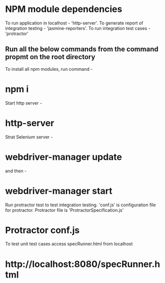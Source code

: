 # NPM module dependencies
To run application in localhost - 'http-server'. To generate report of integration testing - 'jasmine-reporters'.
To run integration test cases - 'protractor'

## Run all the below commands from the command propmt on the root directory
To install all npm modules, run command -
# npm i

Start http server -
# http-server

Strat Selenium server -
# webdriver-manager update 
and then - 
# webdriver-manager start

Run protractor test to test integration testing. 'conf.js' is configuration file for protractor. Protractor file is 'ProtractorSpecification.js'
# Protractor conf.js

To test unit test cases access specRunner.html from localhost
# http://localhost:8080/specRunner.html